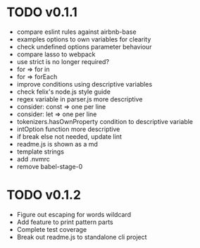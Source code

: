 # TODO v0.1.1
- compare eslint rules against airbnb-base
- examples options to own variables for clearity
- check undefined options parameter behaviour
- compare lasso to webpack
- use strict is no longer required?
- for => for in
- for => forEach
- improve conditions using descriptive variables
- check felix's node.js style guide
- regex variable in parser.js more descriptive
- consider: const => one per line
- consider: let => one per line
- tokenizers.hasOwnProperty condition to descriptive variable
- intOption function more descriptive
- if break else not needed, update lint
- readme.js is shown as a md
- template strings
- add .nvmrc
- remove babel-stage-0

# TODO v0.1.2
- Figure out escaping for words wildcard
- Add feature to print pattern parts
- Complete test coverage
- Break out readme.js to standalone cli project
